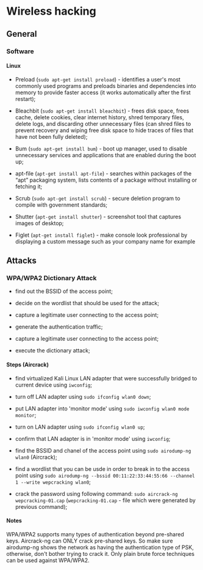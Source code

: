 # Wireless hacking

## General

### Software

#### Linux

- Preload (`sudo apt-get install preload`) - identifies a user's most commonly used programs and preloads binaries and dependencies into memory to provide faster access (it works automatically after the first restart);

- Bleachbit (`sudo apt-get install bleachbit`) - frees disk space, frees cache, delete cookies, clear internet history, shred temporary files, delete logs, and discarding other unnecessary files (can shred files to 
prevent recovery and wiping free disk space to hide traces of files that have not been fully deleted);

- Bum (`sudo apt-get install bum`) - boot up manager, used to disable unnecessary services and applications that are enabled during the boot up;

- apt-file (`apt-get install apt-file`) - searches within packages of the “apt” packaging system, lists contents of a package without installing or fetching it;

- Scrub (`sudo apt-get install scrub`) - secure deletion program to compile with government standards;

- Shutter (`apt-get install shutter`) - screenshot tool that captures images of desktop;

- Figlet (`apt-get install figlet`) - make console look professional by displaying a custom message such as your company name for example

## Attacks

### WPA/WPA2 Dictionary Attack

- find out the BSSID of the access point;

- decide on the wordlist that should be used for the attack;

- capture a legitimate user connecting to the access point;

- generate the authentication traffic;

- capture a legitimate user connecting to the access point;

- execute the dictionary attack;

#### Steps (Aircrack)

- find virtualized Kali Linux LAN adapter that were successfully bridged to current device using `iwconfig`;

- turn off LAN adapter using `sudo ifconfig wlan0 down`;

- put LAN adapter into 'monitor mode' using `sudo iwconfig wlan0 mode monitor`;

- turn on LAN adapter using `sudo ifconfig wlan0 up`;

- confirm that LAN adapter is in 'monitor mode' using `iwconfig`;

- find the BSSID and chanel of the access point using `sudo airodump-ng wlan0` (Aircrack);

- find a wordlist that you can be usde in order to break in to the access point using `sudo airodump-ng --bssid 00:11:22:33:44:55:66 --channel 1 --write wepcracking wlan0`;

- crack the password using following command: `sudo aircrack-ng wepcracking-01.cap` (`wepcracking-01.cap` - file which were generated by previous command);

#### Notes

WPA/WPA2 supports many types of authentication beyond pre-shared keys. Aircrack-ng can ONLY crack pre-shared keys. So make sure airodump-ng shows the network as having the authentication type of PSK, 
otherwise, don't bother trying to crack it. Only plain brute force techniques can be used against WPA/WPA2. 
